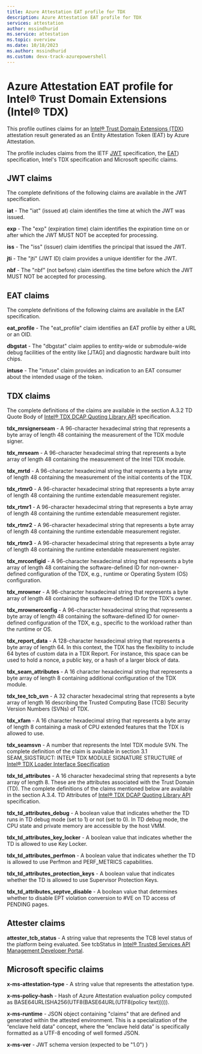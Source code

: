 ```yaml
---
title: Azure Attestation EAT profile for TDX
description: Azure Attestation EAT profile for TDX
services: attestation
author: mssindhurid
ms.service: attestation
ms.topic: overview
ms.date: 10/18/2023
ms.author: mssindhurid 
ms.custom: devx-track-azurepowershell
---
```


# Azure Attestation EAT profile for Intel® Trust Domain Extensions (Intel® TDX)

This profile outlines claims for an [Intel® Trust Domain Extensions (TDX)](https://www.intel.com/content/www/us/en/developer/tools/trust-domain-extensions/overview.html) attestation result generated as an Entity Attestation Token (EAT) by Azure Attestation.

The profile includes claims from the IETF [JWT](https://datatracker.ietf.org/doc/html/rfc7519) specification, the [EAT](https://datatracker.ietf.org/doc/html/draft-ietf-rats-eat-21)) specification,  Intel's TDX specification and Microsoft specific claims.

## JWT claims

The complete definitions of the following claims are available in the JWT specification. 

**iat** - The "iat" (issued at) claim identifies the time at which the JWT was issued.

**exp** - The "exp" (expiration time) claim identifies the expiration time on or after which the JWT MUST NOT be accepted for processing.

**iss** - The "iss" (issuer) claim identifies the principal that issued the JWT.

**jti** - The "jti" (JWT ID) claim provides a unique identifier for the JWT.

**nbf** - The "nbf" (not before) claim identifies the time before which the JWT MUST NOT be accepted for processing.

## EAT claims

The complete definitions of the following claims are available in the EAT specification.

**eat_profile** - The "eat_profile" claim identifies an EAT profile by either a URL or an OID.

**dbgstat** - The "dbgstat" claim applies to entity-wide or submodule-wide debug facilities of the entity like [JTAG] and diagnostic hardware built into chips.

**intuse** - The "intuse" claim provides an indication to an EAT consumer about the intended usage of the token.

## TDX claims

The complete definitions of the claims are available in the section A.3.2 TD Quote Body of [Intel® TDX DCAP Quoting Library API](https://download.01.org/intel-sgx/latest/dcap-latest/linux/docs/Intel_TDX_DCAP_Quoting_Library_API.pdf) specification.

**tdx_mrsignerseam** - A 96-character hexadecimal string that represents a byte array of length 48 containing the measurement of the TDX module signer.

**tdx_mrseam** - A 96-character hexadecimal string that represents a byte array of length 48 containing the measurement of the Intel TDX module.

**tdx_mrtd** - A 96-character hexadecimal string that represents a byte array of length 48 containing the measurement of the initial contents of the TDX.

**tdx_rtmr0** - A 96-character hexadecimal string that represents a byte array of length 48 containing the runtime extendable measurement register.

**tdx_rtmr1** - A 96-character hexadecimal string that represents a byte array of length 48 containing the runtime extendable measurement register.

**tdx_rtmr2** - A 96-character hexadecimal string that represents a byte array of length 48 containing the runtime extendable measurement register.

**tdx_rtmr3** - A 96-character hexadecimal string that represents a byte array of length 48 containing the runtime extendable measurement register.

**tdx_mrconfigid** - A 96-character hexadecimal string that represents a byte array of length 48 containing the software-defined ID for non-owner-defined configuration of the TDX, e.g., runtime or Operating System (OS) configuration.

**tdx_mrowner** - A 96-character hexadecimal string that represents a byte array of length 48 containing the software-defined ID for the TDX's owner.

**tdx_mrownerconfig** - A 96-character hexadecimal string that represents a byte array of length 48 containing the software-defined ID for owner-defined configuration of the TDX, e.g., specific to the workload rather than the runtime or OS.

**tdx_report_data** - A 128-character hexadecimal string that represents a byte array of length 64.  In this context, the TDX has the flexibility to include 64 bytes of custom data in a TDX Report.  For instance, this space can be used to hold a nonce, a public key, or a hash of a larger block of data.

**tdx_seam_attributes** - A 16 character hexadecimal string that represents a byte array of length 8 containing additional configuration of the TDX module.

**tdx_tee_tcb_svn** - A 32 character hexadecimal string that represents a byte array of length 16 describing the Trusted Computing Base (TCB) Security Version Numbers (SVNs) of TDX.

**tdx_xfam** - A 16 character hexadecimal string that represents a byte array of length 8 containing a mask of CPU extended features that the TDX is allowed to use.

**tdx_seamsvn** - A number that represents the Intel TDX module SVN.  The complete definition of the claim is available in section 3.1 SEAM_SIGSTRUCT: INTEL® TDX MODULE SIGNATURE STRUCTURE of [Intel® TDX Loader Interface Specification](https://cdrdv2.intel.com/v1/dl/getContent/733584)

**tdx_td_attributes** - A 16 character hexadecimal string that represents a byte array of length 8.  These are the attributes associated with the Trust Domain (TD).  The complete definitions of the claims mentioned below are available in the section A.3.4.  TD Attributes of  [Intel® TDX DCAP Quoting Library API](https://download.01.org/intel-sgx/latest/dcap-latest/linux/docs/Intel_TDX_DCAP_Quoting_Library_API.pdf) specification.

**tdx_td_attributes_debug** - A boolean value that indicates whether the TD runs in TD debug mode (set to 1) or not (set to 0).  In TD debug mode, the CPU state and private memory are accessible by the host VMM.

**tdx_td_attributes_key_locker** - A boolean value that indicates whether the TD is allowed to use Key Locker.

**tdx_td_attributes_perfmon** - A boolean value that indicates whether the TD is allowed to use Perfmon and PERF_METRICS capabilities.

**tdx_td_attributes_protection_keys** - A boolean value that indicates whether the TD is allowed to use Supervisor Protection Keys.

**tdx_td_attributes_septve_disable** - A boolean value that determines whether to disable EPT violation conversion to #VE on TD access of PENDING pages.

## Attester claims

**attester_tcb_status** - A string value that represents the TCB level status of the platform being evaluated.  See tcbStatus in [Intel® Trusted Services API Management Developer Portal](https://api.portal.trustedservices.intel.com/documentation).

## Microsoft specific claims

**x-ms-attestation-type** - A string value that represents the attestation type.

**x-ms-policy-hash** - Hash of Azure Attestation evaluation policy computed as BASE64URL(SHA256(UTF8(BASE64URL(UTF8(policy text))))).

**x-ms-runtime** - JSON object containing "claims" that are defined and generated within the attested environment. This is a specialization of the “enclave held data” concept, where the “enclave held data” is specifically formatted as a UTF-8 encoding of well formed JSON.

**x-ms-ver** - JWT schema version (expected to be "1.0")
} 

